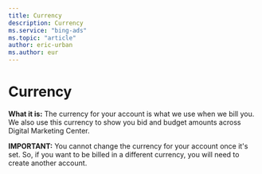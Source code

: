 ```yaml
---
title: Currency
description: Currency
ms.service: "bing-ads"
ms.topic: "article"
author: eric-urban
ms.author: eur
---
```


# Currency

**What it is:**  The currency for your account is what we use when we bill you. We also use this currency to show you bid and budget amounts across Digital Marketing Center.

**IMPORTANT:**  You cannot change the currency for your account once it's set. So, if you want to be billed in a different currency, you will need to create another account.


